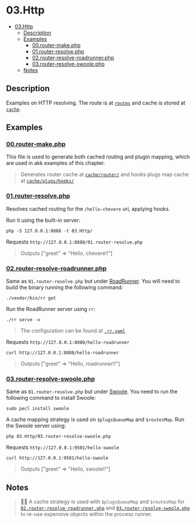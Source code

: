 # 03.Http

- [03.Http](#03http)
  - [Description](#description)
  - [Examples](#examples)
    - [00.router-make.php](#00router-makephp)
    - [01.router-resolve.php](#01router-resolvephp)
    - [02.router-resolve-roadrunner.php](#02router-resolve-roadrunnerphp)
    - [03.router-resolve-swoole.php](#03router-resolve-swoolephp)
  - [Notes](#notes)

## Description

Examples on HTTP resolving. The route is at [`routes`](routes) and cache is stored at [`cache`](cache).

## Examples

### [00.router-make.php](00.router-make.php)

This file is used to generate both cached routing and plugin mapping, which are used in akk examples of this chapter.

> Generates router cache at [`cache/router/`](cache/router/) and hooks plugs map cache at [`cache/plugs/hooks/`](cache/plugs/hooks/)

### [01.router-resolve.php](01.router-resolve.php)

Resolves cached routing for the `/hello-chevere` uri, applying hooks.

Run it using the built-in server:

```shell
php -S 127.0.0.1:8888 -t 03.Http/ 
```

Requests `http://127.0.0.1:8888/01.router-resolve.php`

> Outputs ["greet" => "Hello, chevere!!"]

### [02.router-resolve-roadrunner.php](02.router-resolve-roadrunner.php)

Same as `01.router-resolve.php` but under [RoadRunner](https://roadrunner.dev/). You will need to build the binary running the following command:

```shell
./vendor/bin/rr get
```

Run the RoadRunner server using `rr`:

```shell
./rr serve -v 
```

> The configuration can be found at [`.rr.yaml`](../.rr.yaml)

Requests `http://127.0.0.1:8080/hello-roadrunner`

```shell
curl http://127.0.0.1:8080/hello-roadrunner
```

> Outputs ["greet" => "Hello, roadrunner!!"]

### [03.router-resolve-swoole.php](03.router-resolve-swoole.php)

Same as `01.router-resolve.php` but under [Swoole](https://www.swoole.co.uk/). You need to run the following command to install Swoole:

```shell
sudo pecl install swoole
```

A cache mapping strategy is used on `$plugsQueueMap` and `$routesMap`. Run the Swoole server using:

```shell
php 03.Http/03.router-resolve-swoole.php
```

Requests `http://127.0.0.1:9501/hello-swoole`

```shell
curl http://127.0.0.1:9501/hello-swoole
```

> Outputs ["greet" => "Hello, swoole!!"]

## Notes

> 👍🏾 A cache strategy is used with `$plugsQueueMap` and `$routesMap` for [`02.router-resolve-roadrunner.php`](#02router-resolve-roadrunnerphp) and [`03.router-resolve-swoole.php`](#03router-resolve-swoolephp) to re-use expensive objects within the process runner.
